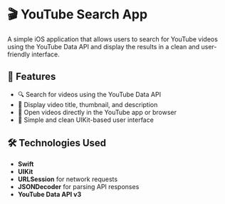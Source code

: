 # 🎬 YouTube Search App

A simple iOS application that allows users to search for YouTube videos using the YouTube Data API and display the results in a clean and user-friendly interface.

## 📱 Features

- 🔍 Search for videos using the YouTube Data API
- 📄 Display video title, thumbnail, and description
- 🚀 Open videos directly in the YouTube app or browser
- 🎨 Simple and clean UIKit-based user interface

## 🛠️ Technologies Used

- **Swift**
- **UIKit**
- **URLSession** for network requests
- **JSONDecoder** for parsing API responses
- **YouTube Data API v3**


